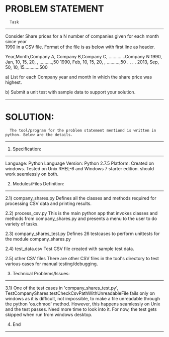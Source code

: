 PROBLEM STATEMENT
=============================
      Task
-------------------------------------------------------------------------------------------------------------------
Consider Share prices for a N number of companies given for each month since year     
         1990 in a CSV file.  Format of the file is as below with first line as header.
 
Year,Month,Company A, Company B,Company C, .............Company N
1990, Jan, 10, 15, 20, , ..........,50
1990, Feb, 10, 15, 20, , ..........,50
.
.
.
.
2013, Sep, 50, 10, 15............500
 

a) List for each Company year and month in which the share price was highest.

b) Submit a unit test with sample data to support your solution.   

-------------------------------------------------------------------------------------------------------------------

SOLUTION:
=============================
      The tool/program for the problem statement mentiond is written in python. Below are the details.

-------------------------------------------------------------------------------------------------------------------
1) Specification:
-----------------------------
Language: Python
Language Version: Python 2.7.5
Platform: Created on windows. Tested on Unix RHEL-6 and Windows 7 starter edition. should work seemlessly on both.

2) Modules/Files Definition:
-----------------------------
2.1) company_shares.py
      Defines all the classes and methods required for processing CSV data and printing results.

2.2) process_csv.py
      This is the main python app that invokes classes and methods from company_shares.py and presents a menu to
       the user to do variety of tasks.

2.3) company_shares_test.py
      Defines 26 testcases to perform unittests for the module company_shares.py

2.4) test_data.csv
      Test CSV file created with sample test data.

2.5) other CSV files
      There are other CSV files in the tool's directory to test various cases for manual testing/debugging.

3) Technical Problems/Issues:
-----------------------------
3.1) One of the test cases in 'company_shares_test.py', TestCompanyShares.testCheckCsvPathWithUnreadableFile
      fails only on windows as it is difficult, not impossible, to make a file unreadable through the python 
      'os.chmod' method. However, this happens seamlessly on Unix and the test passes. 
      Need more time to look into it. For now, the test gets skipped when run from windows desktop.
      
4) End
-------------------------------------------------------------------------------------------------------------------
